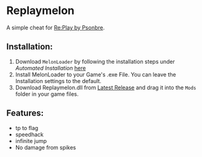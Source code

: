 # Replaymelon
A simple cheat for [Re:Play by Psonbre](https://psonbre.itch.io/replay). 

## Installation:
1. Download `MelonLoader` by following the installation steps under *Automated Installation* [here](https://melonwiki.xyz/#/?id=requirements)
2. Install MelonLoader to your Game's .exe File. You can leave the Installation settings to the default.
3. Download Replaymelon.dll from [Latest Release](https://github.com/giplgwm/Replaymelon/releases/latest) and drag it into the `Mods` folder in your game files.

## Features:
- tp to flag
- speedhack
- infinite jump
- No damage from spikes

